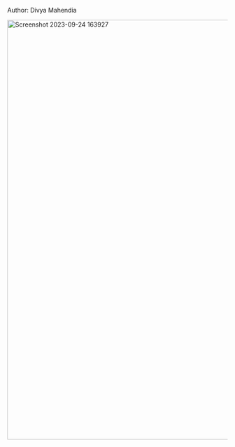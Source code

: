 Author: Divya Mahendia

<img width="960" alt="Screenshot 2023-09-24 163927" src="C:\Users\divya\OneDrive\Pictures\Screenshots\Screenshot 2024-03-25 154030.png">
